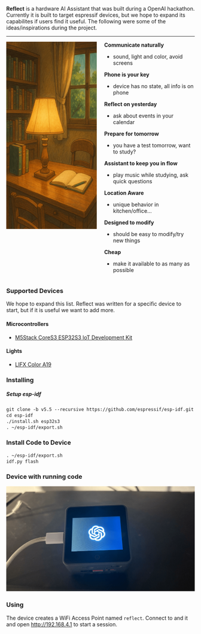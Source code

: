 **Reflect** is a hardware AI Assistant that was built during a OpenAI hackathon.
Currently it is built to target espressif devices, but we hope to expand
its capabilites if users find it useful. The following were some of the
ideas/inspirations during the project.

<hr />

<div style="display:flex;gap:20px;">
  <div style="flex:1 1 50%;box-sizing:border-box;">
    <img src="./.github/reflect.png" height="500px" alt="Reflect">
  </div>
  <div style="flex:1 1 50%;box-sizing:border-box;">
    <b> Communicate naturally </b>
    <ul>
      <li>sound, light and color, avoid screens</li>
    </ul>
    <b> Phone is your key </b>
    <ul>
      <li>device has no state, all info is on phone</li>
    </ul>
    <b> Reflect on yesterday </b>
    <ul>
      <li>ask about events in your calendar</li>
    </ul>
    <b> Prepare for tomorrow </b>
    <ul>
      <li>you have a test tomorrow, want to study?</li>
    </ul>
    <b> Assistant to keep you in flow</b>
    <ul>
      <li>play music while studying, ask quick questions</li>
    </ul>
    <b>Location Aware</b>
    <ul>
      <li>unique behavior in kitchen/office...</li>
    </ul>
    <b>Designed to modify</b>
    <ul>
      <li>should be easy to modify/try new things</li>
    </ul>
    <b>Cheap</b>
    <ul>
      <li>make it available to as many as possible</li>
    </ul>
  </div>
</div>

### Supported Devices
We hope to expand this list. Reflect was written for a specific device to start, but if it is useful we want to add more.

#### Microcontrollers
* [M5Stack CoreS3 ESP32S3 loT Development Kit](https://shop.m5stack.com/products/m5stack-cores3-esp32s3-lotdevelopment-kit)

#### Lights
* [LIFX Color A19](https://www.amazon.com/dp/B08BKZFHQQ)

### Installing
##### Setup esp-idf
```
git clone -b v5.5 --recursive https://github.com/espressif/esp-idf.git
cd esp-idf
./install.sh esp32s3
. ~/esp-idf/export.sh
```

### Install Code to Device
```
. ~/esp-idf/export.sh
idf.py flash
```

### Device with running code
<img src="./.github/installed.png" alt="Reflect">

### Using
The device creates a WiFi Access Point named `reflect`. Connect to and it and
open http://192.168.4.1 to start a session.
